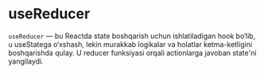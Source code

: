 # **useReducer**

`useReducer` — bu Reactda state boshqarish uchun ishlatiladigan hook bo‘lib, u useStatega o‘xshash, lekin murakkab logikalar va holatlar ketma-ketligini boshqarishda qulay. U reducer funksiyasi orqali actionlarga javoban state'ni yangilaydi.
